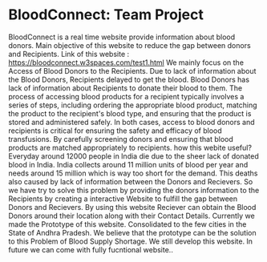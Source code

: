 # BloodConnect: Team Project
BloodConnect is a real time website provide information about blood donors.
Main objective of this website to reduce the gap between donors and Recipients.
Link of this website : https://bloodconnect.w3spaces.com/test1.html
We mainly focus on the Access of Blood Donors to the Recipients. Due to lack of information about the Blood Donors, Recipients delayed to get the blood. Blood Donors has lack of information about Recipients to donate their blood to them.
The process of accessing blood products for a recipient typically involves a series of steps, including ordering the appropriate blood product, matching the product to the recipient's blood type, and ensuring that the product is stored and administered safely.
In both cases, access to blood donors and recipients is critical for ensuring the safety and efficacy of blood transfusions. By carefully screening donors and ensuring that blood products are matched appropriately to recipients.
how this webite useful?
Everyday around 12000 people in India die due to the sheer lack of donated blood in India. India collects around 11 million units of blood per year and needs around 15 million which is way too short for the demand.
This deaths also caused by lack of information between the Donors and Recievers.
So we have try to solve this problem by providing the donors information to the Recipients by creating a interactive Website to fulfill the gap between Donors and Recievers.
By using this website Reciever can obtain the Blood Donors around their location along with their Contact Details.
Currently we made the Prototype of this website. Consolidated to the few cities in the State of Andhra Pradesh.
We believe that the prototype can be the solution to this Problem of Blood Supply Shortage.
We still develop this website.
In future we can come with fully fucntional website..


